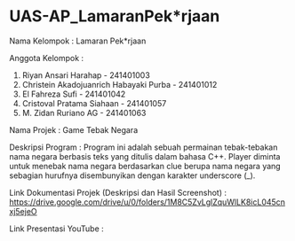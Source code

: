 # UAS-AP_LamaranPek*rjaan

Nama Kelompok : Lamaran Pek*rjaan

Anggota Kelompok :
1. Riyan Ansari Harahap	- 241401003
2. Christein Akadojuanrich Habayaki Purba	- 241401012
3. El Fahreza Sufi - 241401042
4. Cristoval Pratama Siahaan - 241401057
5. M. Zidan Ruriano AG - 241401063

Nama Projek : Game Tebak Negara

Deskripsi Program :
Program ini adalah sebuah permainan tebak-tebakan nama negara berbasis teks yang ditulis dalam bahasa C++. Player diminta untuk menebak nama negara berdasarkan clue berupa nama negara yang sebagian hurufnya disembunyikan dengan karakter underscore (_).

Link Dokumentasi Projek (Deskripsi dan Hasil Screenshot) : https://drive.google.com/drive/u/0/folders/1M8C5ZvLglZquWlLK8icL045cnxj5ejeO

Link Presentasi YouTube : 
